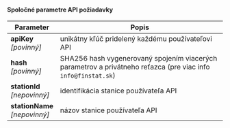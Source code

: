 #### Spoločné parametre API požiadavky
| Parameter | Popis |
| ----------- | ----------- |
| **apiKey**<br />*[povinný]*| unikátny kľúč pridelený každému používateľovi API |
| **hash**<br />*[povinný]*| SHA256 hash vygenerovaný spojením viacerých parametrov a privátneho reťazca (pre viac info ```info@finstat.sk```) |
| **stationId**<br />*[nepovinný]*| identifikácia stanice používateľa API |
| **stationName**<br />*[nepovinný]*| názov stanice používateľa API |